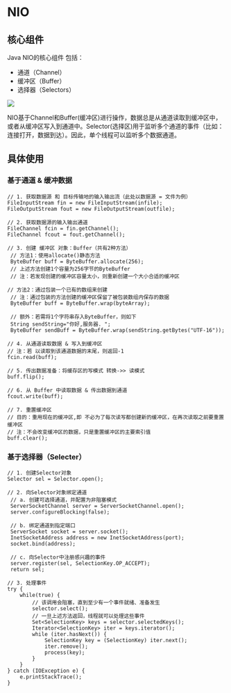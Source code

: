 # NIO

## 核心组件

Java NIO的核心组件 包括：

- 通道（Channel）
- 缓冲区（Buffer）
- 选择器（Selectors）


![](../Images/1.png)

NIO基于Channel和Buffer(缓冲区)进行操作，数据总是从通道读取到缓冲区中，或者从缓冲区写入到通道中。Selector(选择区)用于监听多个通道的事件（比如：连接打开，数据到达）。因此，单个线程可以监听多个数据通道。


## 具体使用


###  基于通道 & 缓冲数据

    // 1. 获取数据源 和 目标传输地的输入输出流（此处以数据源 = 文件为例）
    FileInputStream fin = new FileInputStream(infile);
    FileOutputStream fout = new FileOutputStream(outfile);

    // 2. 获取数据源的输入输出通道
    FileChannel fcin = fin.getChannel();
    FileChannel fcout = fout.getChannel();

    // 3. 创建 缓冲区 对象：Buffer（共有2种方法）
     // 方法1：使用allocate()静态方法
     ByteBuffer buff = ByteBuffer.allocate(256);
     // 上述方法创建1个容量为256字节的ByteBuffer
     // 注：若发现创建的缓冲区容量太小，则重新创建一个大小合适的缓冲区

    // 方法2：通过包装一个已有的数组来创建
     // 注：通过包装的方法创建的缓冲区保留了被包装数组内保存的数据
     ByteBuffer buff = ByteBuffer.wrap(byteArray);

     // 额外：若需将1个字符串存入ByteBuffer，则如下
     String sendString="你好,服务器. ";
     ByteBuffer sendBuff = ByteBuffer.wrap(sendString.getBytes("UTF-16"));

    // 4. 从通道读取数据 & 写入到缓冲区
    // 注：若 以读取到该通道数据的末尾，则返回-1
    fcin.read(buff);

    // 5. 传出数据准备：将缓存区的写模式 转换->> 读模式
    buff.flip();

    // 6. 从 Buffer 中读取数据 & 传出数据到通道
    fcout.write(buff);

    // 7. 重置缓冲区
    // 目的：重用现在的缓冲区,即 不必为了每次读写都创建新的缓冲区，在再次读取之前要重置缓冲区
    // 注：不会改变缓冲区的数据，只是重置缓冲区的主要索引值
    buff.clear();


### 基于选择器（Selecter）
	
	// 1. 创建Selector对象   
	Selector sel = Selector.open();
	
	// 2. 向Selector对象绑定通道   
	 // a. 创建可选择通道，并配置为非阻塞模式   
	 ServerSocketChannel server = ServerSocketChannel.open();   
	 server.configureBlocking(false);   
	 
	 // b. 绑定通道到指定端口   
	 ServerSocket socket = server.socket();   
	 InetSocketAddress address = new InetSocketAddress(port);   
	 socket.bind(address);   
	 
	 // c. 向Selector中注册感兴趣的事件   
	 server.register(sel, SelectionKey.OP_ACCEPT);    
	 return sel;
	
	// 3. 处理事件
	try {    
	    while(true) { 
	        // 该调用会阻塞，直到至少有一个事件就绪、准备发生 
	        selector.select(); 
	        // 一旦上述方法返回，线程就可以处理这些事件
	        Set<SelectionKey> keys = selector.selectedKeys(); 
	        Iterator<SelectionKey> iter = keys.iterator(); 
	        while (iter.hasNext()) { 
	            SelectionKey key = (SelectionKey) iter.next(); 
	            iter.remove(); 
	            process(key); 
	        }    
	    }    
	} catch (IOException e) {    
	    e.printStackTrace();   
	}



































































